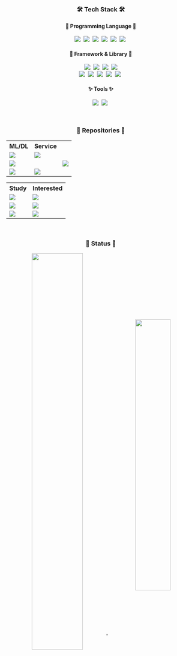 <h3 align="center">🛠 Tech Stack 🛠</h3>

<h4 align="center">👾 Programming Language 👾</h4>
<p align="center">
  <img src="https://img.shields.io/badge/Python-3766AB?style=flat-square&logo=Python&logoColor=white"/></a>&nbsp
  <img src="https://img.shields.io/badge/C++-00599C?style=flat-square&logo=C%2B%2B&logoColor=white"/></a>&nbsp
  <img src="https://img.shields.io/badge/C-A8B9CC?style=flat-square&logo=C&logoColor=white"/></a>&nbsp
  <img src="https://img.shields.io/badge/Java-007396?style=flat-square&logo=Java&logoColor=white"/></a>&nbsp
  <img src="https://img.shields.io/badge/HTML-E34F26?style=flat-square&logo=html5&logoColor=white"/></a>&nbsp
  <img src="https://img.shields.io/badge/CSS-1572B6?style=flat-square&logo=css3&logoColor=white"/></a>&nbsp
</p>

<h4 align="center">🧠 Framework & Library 🧠</h4>
<p align="center">
  <img src="https://img.shields.io/badge/NumPy-013243?style=flat-square&logo=NumPy&logoColor=white"/></a>&nbsp
  <img src="https://img.shields.io/badge/Pandas-150458?style=flat-square&logo=Pandas&logoColor=white"/></a>&nbsp
  <img src="https://img.shields.io/badge/matplotlib-11557c?style=flat-square&logo=plotly&logoColor=white"/></a>&nbsp
  <img src="https://img.shields.io/badge/scikit--learn-F7931E?style=flat-square&logo=scikitlearn&logoColor=white"/></a>
  <br>
  <img src="https://img.shields.io/badge/PyTorch-EE4C2C?style=flat-square&logo=pytorch&logoColor=white"/></a>&nbsp
  <img src="https://img.shields.io/badge/TensorFlow-FF6F00?style=flat-square&logo=tensorflow&logoColor=white"/></a>&nbsp
  <img src="https://img.shields.io/badge/Django-092E20?style=flat-square&logo=django&logoColor=white"/></a>&nbsp
  <img src="https://img.shields.io/badge/Docker-2496ED?style=flat-square&logo=docker&logoColor=white"/></a>&nbsp
  <img src="https://img.shields.io/badge/MySQL-E6B91E?style=flat-square&logo=MySql&logoColor=white"/></a>&nbsp
</p>

<h4 align="center">✨ Tools ✨</h4>
<p align="center">
  <img src="https://img.shields.io/badge/Photoshop-31A8FF?style=flat-square&logo=adobephotoshop&logoColor=white"/></a>&nbsp
  <img src="https://img.shields.io/badge/Logic Pro-000000?style=flat-square&logo=apple&logoColor=white"/></a>&nbsp
</p>

<!--
Here are some ideas to get you started:

- 🔭 I’m currently working on ...
- 🌱 I’m currently learning ...
- 👯 I’m looking to collaborate on ...
- 🤔 I’m looking for help with ...
- 💬 Ask me about ...
- 📫 How to reach me: ...
- 😄 Pronouns: ...
- ⚡ Fun fact: ...
-->

<br>
<h3 align="center">📑 Repositories 📑</h3>

<table id="first_table" align="center" style="border:hidden!important;">
<tr id="header">
  <th>ML/DL</th>
  <th>Service</th>
</tr>
<tr id="first_line">
  <td>
    <a href="https://github.com/minyeamer/audio-mnist" target="_blank">
      <img align="middle" src="https://github-readme-stats.vercel.app/api/pin/?username=minyeamer&repo=caudio-mnist&theme=dark" />
    </a>
  </td>
  <td>
    <a href="https://github.com/minyeamer/dinut" target="_blank">
      <img align="middle" src="https://github-readme-stats.vercel.app/api/pin/?username=minyeamer&repo=dinut&theme=dark" />
    </a>
  </td>
</tr>
<tr id="second_line">
  <td>
    <a href="https://github.com/minyeamer/credit-now" target="_blank">
      <img align="middle" src="https://github-readme-stats.vercel.app/api/pin/?username=minyeamer&repo=credit-now&theme=dark" />
    </a>
  </td>
  <td>
  <td>
    <a href="https://github.com/minyeamer/gourmaid" target="_blank">
      <img align="middle" src="https://github-readme-stats.vercel.app/api/pin/?username=minyeamer&repo=gourmaid&theme=dark" />
    </a>
  </td>
</tr>
<tr id="third_line">
  <td>
    <a href="https://github.com/minyeamer/predict-cons" target="_blank">
      <img align="middle" src="https://github-readme-stats.vercel.app/api/pin/?username=minyeamer&repo=predict-cons&theme=dark" />
    </a>
  </td>
  <td>
    <a href="https://github.com/minyeamer/recruit-pirates" target="_blank">
      <img align="middle" src="https://github-readme-stats.vercel.app/api/pin/?username=minyeamer&repo=recruit-pirates&theme=dark" />
    </a>
  </td>
</tr>
</table>


<table id="second_table" align="center" style="border:hidden!important;">
<tr id="header">
  <th>Study</th>
  <th>Interested</th>
</tr>
<tr id="first_line">
  <td>
    <a href="https://github.com/minyeamer/til" target="_blank">
      <img align="middle" src="https://github-readme-stats.vercel.app/api/pin/?username=minyeamer&repo=til&theme=dark" />
    </a>
  </td>
  <td>
    <a href="https://github.com/yt-dlp/yt-dlp" target="_blank">
      <img align="middle" src="https://github-readme-stats.vercel.app/api/pin/?username=yt-dlp&repo=yt-dlp&theme=dark" />
    </a>
  </td>
</tr>
<tr id="second_line">
  <td>
    <a href="https://github.com/minyeamer/problem-solving" target="_blank">
      <img align="middle" src="https://github-readme-stats.vercel.app/api/pin/?username=minyeamer&repo=problem-solving&theme=dark" />
    </a>
  </td>
  <td>
    <a href="https://github.com/librosa/librosa" target="_blank">
      <img align="middle" src="https://github-readme-stats.vercel.app/api/pin/?username=librosa&repo=librosa&theme=dark" />
    </a>
  </td>
</tr>
<tr id="third_line">
  <td>
    <a href="https://github.com/minyeamer/ai-school" target="_blank">
      <img align="middle" src="https://github-readme-stats.vercel.app/api/pin/?username=minyeamer&repo=ai-school&theme=dark" />
    </a>
  </td>
  <td>
    <a href="https://github.com/ultralytics/yolov5" target="_blank">
      <img align="middle" src="https://github-readme-stats.vercel.app/api/pin/?username=ultralytics&repo=yolov5&theme=dark" />
    </a>
  </td>
</tr>
</table>

<br>
<h3 align="center">‍💫 Status ‍💫</h3>
<p align="center">
  <a href="https://github.com/anuraghazra/github-readme-stats" target="_blank">
    <img align="middle" width="52%" src="https://github-readme-stats.vercel.app/api?username=minyeamer&layout=compact&show_icons=true&theme=dark" />
  </a>&nbsp&nbsp
  <a href="https://github.com/anuraghazra/github-readme-stats" target="_blank">
    <img align="middle" width="43%" src="https://github-readme-stats.vercel.app/api/top-langs/?username=minyeamer&layout=compact&theme=vision-friendly-dark" />
  </a>
</p>

